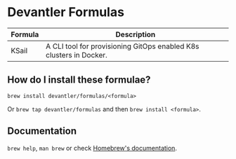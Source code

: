 # Devantler Formulas

| Formula | Description |
| ------- | ----------- |
| KSail   | A CLI tool for provisioning GitOps enabled K8s clusters in Docker. |

## How do I install these formulae?

`brew install devantler/formulas/<formula>`

Or `brew tap devantler/formulas` and then `brew install <formula>`.

## Documentation

`brew help`, `man brew` or check [Homebrew's documentation](https://docs.brew.sh).
